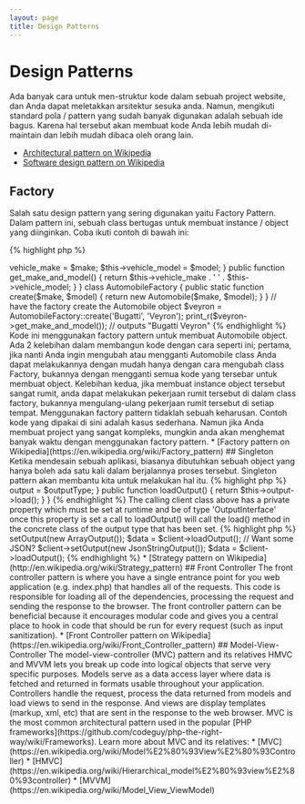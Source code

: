 ```yaml
---
layout: page
title: Design Patterns
---
```


# Design Patterns

Ada banyak cara untuk men-struktur kode dalam sebuah project website, dan Anda dapat meletakkan arsitektur
sesuka anda. Namun, mengikuti standard pola / pattern yang sudah banyak digunakan adalah sebuah ide bagus.
Karena hal tersebut akan membuat kode Anda lebih mudah di-maintain dan lebih mudah dibaca oleh orang lain.

* [Architectural pattern on Wikipedia](https://en.wikipedia.org/wiki/Architectural_pattern)
* [Software design pattern on Wikipedia](https://en.wikipedia.org/wiki/Software_design_pattern)

## Factory

Salah satu design pattern yang sering digunakan yaitu Factory Pattern. Dalam pattern ini, sebuah class
bertugas untuk membuat instance / object yang diinginkan. Coba ikuti contoh di bawah ini:

{% highlight php %}
<?php
class Automobile
{
    private $vehicle_make;
    private $vehicle_model;

    public function __construct($make, $model)
    {
        $this->vehicle_make = $make;
        $this->vehicle_model = $model;
    }

    public function get_make_and_model()
    {
        return $this->vehicle_make . ' ' . $this->vehicle_model;
    }
}

class AutomobileFactory
{
    public static function create($make, $model)
    {
        return new Automobile($make, $model);
    }
}

// have the factory create the Automobile object
$veyron = AutomobileFactory::create('Bugatti', 'Veyron');

print_r($veyron->get_make_and_model()); // outputs "Bugatti Veyron"
{% endhighlight %}

Kode ini menggunakan factory pattern untuk membuat Automobile object. Ada 2 kelebihan dalam membangun kode
dengan cara seperti ini; pertama, jika nanti Anda ingin mengubah atau mengganti Automobile class Anda dapat
melakukannya dengan mudah hanya dengan cara mengubah class Factory, bukannya dengan mengganti semua kode yang
tersebar untuk membuat object. Kelebihan kedua, jika membuat instance object tersebut sangat rumit, anda 
dapat melakukan pekerjaan rumit tersebut di dalam class factory, bukannya mengulang-ulang pekerjaan rumit
tersebut di setiap tempat.

Menggunakan factory pattern tidaklah sebuah keharusan. Contoh kode yang dipakai di sini adalah kasus sederhana.
Namun jika Anda membuat project yang sangat kompleks, mungkin anda akan menghemat banyak waktu dengan
menggunakan factory pattern.

* [Factory pattern on Wikipedia](https://en.wikipedia.org/wiki/Factory_pattern)

## Singleton

Ketika mendesain sebuah aplikasi, biasanya dibutuhkan sebuah object yang hanya boleh ada satu kali dalam 
berjalannya proses tersebut. Singleton pattern akan membantu kita untuk melakukan hal itu.

{% highlight php %}
<?php
class Singleton
{
    /**
     * Returns the *Singleton* instance of this class.
     *
     * @staticvar Singleton $instance The *Singleton* instances of this class.
     *
     * @return Singleton The *Singleton* instance.
     */
    public static function getInstance()
    {
        static $instance = null;
        if (null === $instance) {
            $instance = new static();
        }

        return $instance;
    }

    /**
     * Protected constructor to prevent creating a new instance of the
     * *Singleton* via the `new` operator from outside of this class.
     */
    protected function __construct()
    {
    }

    /**
     * Private clone method to prevent cloning of the instance of the
     * *Singleton* instance.
     *
     * @return void
     */
    private function __clone()
    {
    }

    /**
     * Private unserialize method to prevent unserializing of the *Singleton*
     * instance.
     *
     * @return void
     */
    private function __wakeup()
    {
    }
}

class SingletonChild extends Singleton
{
}

$obj = Singleton::getInstance();
var_dump($obj === Singleton::getInstance());             // bool(true)

$anotherObj = SingletonChild::getInstance();
var_dump($anotherObj === Singleton::getInstance());      // bool(false)

var_dump($anotherObj === SingletonChild::getInstance()); // bool(true)
{% endhighlight %}

Kode di atas mengimplementasikan singleton pattern menggunakan static variable [*static* variable](http://php.net/language.variables.scope#language.variables.scope.static) dan static creation method `getInstance()`.
Perhatikan hal-hal berikut:

* The constructor [`__construct`](http://php.net/language.oop5.decon#object.construct) dideklarasikan sebagai protected untuk mencegah pembuatan object di luar singleton pattern.
* The magic method [`__clone`](http://php.net/language.oop5.cloning#object.clone) dideklarasikan sebagai private untuk mencegah clone melalui [`clone`](http://php.net/language.oop5.cloning) operator.
* The magic method [`__wakeup`](http://php.net/language.oop5.magic#object.wakeup) dideklarasikan sebagai private untuk mencegah unserializing sebuah object melalui global function [`unserialize()`](http://php.net/function.unserialize).
* Sebuah object baru dibuat melalui [late static binding](http://php.net/language.oop5.late-static-bindings) pada static method `getInstance()` dengan keyword `static`. Cara ini membuat kita memenuhi `Singleton` dalam contoh ini.

Singleton pattern berguna ketika kita perlu memastikan bahwa kita hanya memiliki satu instance dari class untuk seluruh
siklus hidup dalam aplikasi web. Hal ini biasanya terjadi ketika kita memiliki objek global (seperti konfigurasi sebuah
class) atau resource bersama (seperti antrian event).

Anda harus berhati-hati ketika menggunakan singleton pattern, seperti sifatnya memperkenalkan state global ke dalam
aplikasi, akan mengurangi testability. Dalam kebanyakan kasus, injeksi ketergantungan dapat (dan harus) 
digunakan di tempat dari kelas tunggal. Menggunakan injeksi ketergantungan berarti bahwa kita tidak 
memperkenalkan pasangan tidak perlu ke dalam desain aplikasi, sebagai obyek menggunakan resource bersama atau 
global membutuhkan pengetahuan tentang kelas didefinisikan secara konkret.

* [Singleton pattern di Wikipedia](https://en.wikipedia.org/wiki/Singleton_pattern)

## Strategy

With the strategy pattern you encapsulate specific families of algorithms allowing the client class responsible for 
instantiating a particular algorithm to have no knowledge of the actual implementation.
There are several variations on the strategy pattern, the simplest of which is outlined below:

This first code snippet outlines a family of algorithms; you may want a serialized array, some JSON or maybe 
just an array of data:
{% highlight php %}
<?php

interface OutputInterface
{
    public function load();
}

class SerializedArrayOutput implements OutputInterface
{
    public function load()
    {
        return serialize($arrayOfData);
    }
}

class JsonStringOutput implements OutputInterface
{
    public function load()
    {
        return json_encode($arrayOfData);
    }
}

class ArrayOutput implements OutputInterface
{
    public function load()
    {
        return $arrayOfData;
    }
}
{% endhighlight %}

By encapsulating the above algorithms you are making it nice and clear in your code that other developers can easily 
add new output types without affecting the client code.

You will see how each concrete 'output' class implements an OutputInterface - this serves two purposes, primarily it
provides a simple contract which must be obeyed by any new concrete implementations. Secondly by implementing a common
interface you will see in the next section that you can now utilise [Type Hinting](http://php.net/manual/en/language.oop5.typehinting.php) to ensure that the client which is utilising these behaviours is of the correct type in
this case 'OutputInterface'.

The next snippet of code outlines how a calling client class might use one of these algorithms and even better set the
behaviour required at runtime:
{% highlight php %}
<?php

class SomeClient
{
    private $output;

    public function setOutput(OutputInterface $outputType)
    {
        $this->output = $outputType;
    }

    public function loadOutput()
    {
        return $this->output->load();
    }
}
{% endhighlight %}

The calling client class above has a private property which must be set at runtime and be of type 'OutputInterface'
once this property is set a call to loadOutput() will call the load() method in the concrete class of the output type
that has been set.
{% highlight php %}
<?php

$client = new SomeClient();

// Want an array?
$client->setOutput(new ArrayOutput());
$data = $client->loadOutput();

// Want some JSON?
$client->setOutput(new JsonStringOutput());
$data = $client->loadOutput();

{% endhighlight %}

* [Strategy pattern on Wikipedia](http://en.wikipedia.org/wiki/Strategy_pattern)

## Front Controller

The front controller pattern is where you have a single entrance point for you web application (e.g. index.php) that
handles all of the requests. This code is responsible for loading all of the dependencies, processing the request and
sending the response to the browser. The front controller pattern can be beneficial because it encourages modular code
and gives you a central place to hook in code that should be run for every request (such as input sanitization).

* [Front Controller pattern on Wikipedia](https://en.wikipedia.org/wiki/Front_Controller_pattern)

## Model-View-Controller

The model-view-controller (MVC) pattern and its relatives HMVC and MVVM lets you break up code into logical objects that serve very specific purposes. Models serve as a data access layer where data is fetched and returned in formats usable throughout your application. Controllers handle the request, process the data returned from models and load views to send in the response. And views are display templates (markup, xml, etc) that are sent in the response to the web browser.

MVC is the most common architectural pattern used in the popular [PHP frameworks](https://github.com/codeguy/php-the-right-way/wiki/Frameworks).

Learn more about MVC and its relatives:

* [MVC](https://en.wikipedia.org/wiki/Model%E2%80%93View%E2%80%93Controller)
* [HMVC](https://en.wikipedia.org/wiki/Hierarchical_model%E2%80%93view%E2%80%93controller)
* [MVVM](https://en.wikipedia.org/wiki/Model_View_ViewModel)
